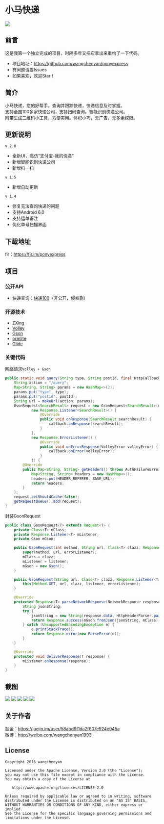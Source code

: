 # 小马快递
![](https://raw.githubusercontent.com/wangchenyan/ponyexpress/master/app/src/main/res/drawable-xxhdpi/ic_launcher.png)

## 前言
这是我第一个独立完成的项目，时隔多年又把它拿出来重构了一下代码。

- 项目地址：https://github.com/wangchenyan/ponyexpress
- 有问题请提Issues
- 如果喜欢，欢迎Star！

## 简介
小马快递，您的好帮手。查询并跟踪快递，快递信息及时掌握。<br>
支持全国100多家快递公司，支持扫码查询，智能识别快递公司。<br>
附带生成二维码小工具，方便实用。体积小巧，无广告，无多余权限。

## 更新说明
`v 2.0`
- 全新UI，高仿“支付宝-我的快递”
- 新增智能识别快递公司
- 新增扫一扫

`v 1.5`
- 新增自动更新

`v 1.4`
- 修复无法查询快递的问题
- 支持Android 6.0
- 支持运单备注
- 优化单号扫描界面

## 下载地址
fir：https://fir.im/ponyexpress

## 项目
### 公开API
- 快递查询：[快递100](http://www.kuaidi100.com/)（非公开，侵权删）

### 开源技术
- [ZXing](https://github.com/zxing/zxing)
- [Volley](https://developer.android.com/training/volley/index.html)
- [Gson](https://github.com/google/gson)
- [ormlite](https://github.com/j256/ormlite-android)
- [Glide](https://github.com/bumptech/glide)

### 关键代码
网络请求`Volley + Gson`
```java
public static void query(String type, String postId, final HttpCallback<SearchResult> callback) {
    String action = "/query";
    Map<String, String> params = new HashMap<>(2);
    params.put("type", type);
    params.put("postid", postId);
    String url = makeUrl(action, params);
    GsonRequest<SearchResult> request = new GsonRequest<SearchResult>(url, SearchResult.class,
            new Response.Listener<SearchResult>() {
                @Override
                public void onResponse(SearchResult searchResult) {
                    callback.onResponse(searchResult);
                }
            },
            new Response.ErrorListener() {
                @Override
                public void onErrorResponse(VolleyError volleyError) {
                    callback.onError(volleyError);
                }
            }) {
        @Override
        public Map<String, String> getHeaders() throws AuthFailureError {
            Map<String, String> headers = new HashMap<>();
            headers.put(HEADER_REFERER, BASE_URL);
            return headers;
        }
    };
    request.setShouldCache(false);
    getRequestQueue().add(request);
}
```
封装GsonRequest
```java
public class GsonRequest<T> extends Request<T> {
    private Class<T> mClass;
    private Response.Listener<T> mListener;
    private Gson mGson;

    public GsonRequest(int method, String url, Class<T> clazz, Response.Listener<T> listener, Response.ErrorListener errorListener) {
        super(method, url, errorListener);
        mClass = clazz;
        mListener = listener;
        mGson = new Gson();
    }

    public GsonRequest(String url, Class<T> clazz, Response.Listener<T> listener, Response.ErrorListener errorListener) {
        this(Method.GET, url, clazz, listener, errorListener);
    }

    @Override
    protected Response<T> parseNetworkResponse(NetworkResponse response) {
        String jsonString;
        try {
            jsonString = new String(response.data, HttpHeaderParser.parseCharset(response.headers));
            return Response.success(mGson.fromJson(jsonString, mClass), HttpHeaderParser.parseCacheHeaders(response));
        } catch (UnsupportedEncodingException e) {
            e.printStackTrace();
            return Response.error(new ParseError(e));
        }
    }

    @Override
    protected void deliverResponse(T response) {
        mListener.onResponse(response);
    }
}
```

## 截图
![](https://raw.githubusercontent.com/wangchenyan/ponyexpress/master/art/screenshot_01.jpg)
![](https://raw.githubusercontent.com/wangchenyan/ponyexpress/master/art/screenshot_02.jpg)
![](https://raw.githubusercontent.com/wangchenyan/ponyexpress/master/art/screenshot_03.jpg)
![](https://raw.githubusercontent.com/wangchenyan/ponyexpress/master/art/screenshot_04.jpg)
![](https://raw.githubusercontent.com/wangchenyan/ponyexpress/master/art/screenshot_05.jpg)

## 关于作者
掘金：https://juejin.im/user/58abd9f1da2f607e924e945a<br>
微博：http://weibo.com/wangchenyan1993

## License

    Copyright 2016 wangchenyan

    Licensed under the Apache License, Version 2.0 (the "License");
    you may not use this file except in compliance with the License.
    You may obtain a copy of the License at

       http://www.apache.org/licenses/LICENSE-2.0

    Unless required by applicable law or agreed to in writing, software
    distributed under the License is distributed on an "AS IS" BASIS,
    WITHOUT WARRANTIES OR CONDITIONS OF ANY KIND, either express or implied.
    See the License for the specific language governing permissions and
    limitations under the License.
